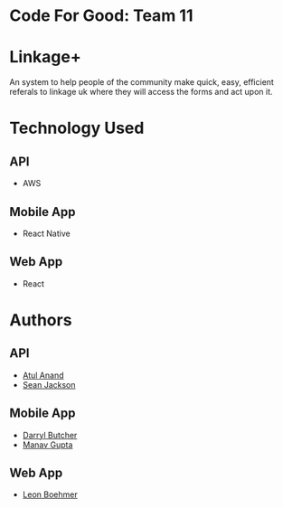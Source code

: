 # Code For Good: Team 11

# Linkage+
An system to help people of the community make quick, easy, efficient referals to linkage uk where they will access the forms and act upon it.

# Technology Used
## API
- AWS

## Mobile App
- React Native

## Web App
- React

# Authors
## API
- [Atul Anand](https://github.com/kkmonlee)
- [Sean Jackson](https://yeahboi.me)
## Mobile App
- [Darryl Butcher](https://github.com/darrylbutcher)
- [Manav Gupta](https://github.com/ManavGupta04)
## Web App
- [Leon Boehmer](https://github.com/mortuie)
